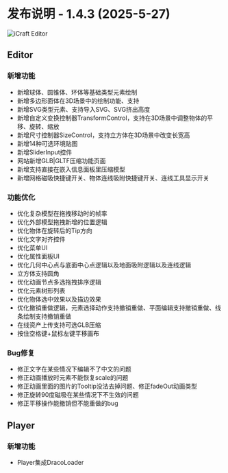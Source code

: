 # 发布说明 - 1.4.3 (2025-5-27)

![iCraft Editor](https://raw.githubusercontent.com/gantFDT/icraft/main/public/images/banner.jpg)

## Editor
### 新增功能
- 新增球体、圆锥体、环体等基础类型元素绘制
- 新增多边形面体在3D场景中的绘制功能、支持
- 新增SVG类型元素、支持导入SVG、SVG挤出高度
- 新增自定义变换控制器TransformControl，支持在3D场景中调整物体的平移、旋转、缩放
- 新增尺寸控制器SizeControl，支持立方体在3D场景中改变长宽高
- 新增14种可选环境贴图
- 新增SliderInput控件
- 网站新增GLB|GLTF压缩功能页面
- 新增支持直接在嵌入信息面板里压缩模型
- 新增网格磁吸快捷键开关、物体连线吸附快捷键开关、连线工具显示开关


### 功能优化
- 优化复杂模型在拖拽移动时的帧率
- 优化外部模型拖拽新增的位置逻辑
- 优化物体在旋转后的Tip方向
- 优化文字对齐控件
- 优化菜单UI
- 优化属性面板UI
- 优化几何中心点与底面中心点逻辑以及地面吸附逻辑以及连线逻辑
- 立方体支持圆角
- 优化动画节点多选拖拽排序逻辑
- 优化元素树形列表
- 优化物体选中效果以及描边效果
- 优化撤销重做逻辑，元素选择动作支持撤销重做、平面编辑支持撤销重做、线条绘制支持撤销重做
- 在线资产上传支持可选GLB压缩
- 按住空格键+鼠标左键平移画布

### Bug修复
- 修正文字在某些情况下编辑不了中文的问题
- 修正动画播放时元素不能恢复scale的问题
- 修正动画里面的图片的Tooltip没法去掉问题、修正fadeOut动画类型
- 修正旋转90度磁吸在某些情况下不生效的问题
- 修正平移操作能撤销但不能重做的bug


## Player
### 新增功能
- Player集成DracoLoader
